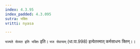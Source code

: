 ```yaml
---
index: 4.3.95
index_padded: 4.3.095
sutra: भक्तिः
vritti: nyasa

---
```

`भज्यते सेव्यत इति भक्तिः` इति। `भज सेवायाम्` (धा.पा.998) इत्येतस्मात् कर्मसाधनः क्तिन्।।
